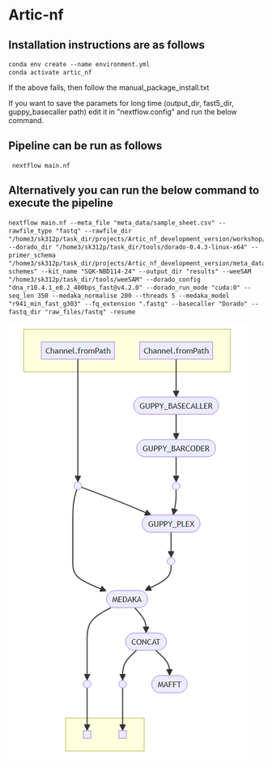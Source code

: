 # Artic-nf
## Installation instructions are as follows
```
conda env create --name environment.yml
conda activate artic_nf
```
If the above fails, then follow the manual_package_install.txt

If you want to save the paramets for long time (output_dir, fast5_dir, guppy_basecaller path) edit it in "nextflow.config" and run the below command. 
## Pipeline can be run as follows
```
 nextflow main.nf
```

## Alternatively you can run the below command to execute the pipeline
```
nextflow main.nf --meta_file "meta_data/sample_sheet.csv" --rawfile_type "fastq" --rawfile_dir "/home3/sk312p/task_dir/projects/Artic_nf_development_version/workshop/fastq_pass" --dorado_dir "/home3/sk312p/task_dir/tools/dorado-0.4.3-linux-x64" --primer_schema "/home3/sk312p/task_dir/projects/Artic_nf_development_version/meta_data/primer-schemes" --kit_name "SQK-NBD114-24" --output_dir "results" --weeSAM "/home3/sk312p/task_dir/tools/weeSAM" --dorado_config "dna_r10.4.1_e8.2_400bps_fast@v4.2.0" --dorado_run_mode "cuda:0" --seq_len 350 --medaka_normalise 200 --threads 5 --medaka_model "r941_min_fast_g303" --fq_extension ".fastq" --basecaller "Dorado" --fastq_dir "raw_files/fastq" -resume
```

![Alt text](/img/workflow.png)
